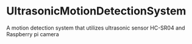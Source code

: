 # UltrasonicMotionDetectionSystem
A motion detection system that utilizes ultrasonic sensor HC-SR04 and Raspberry pi camera
